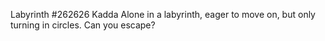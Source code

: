 Labyrinth
#262626
Kadda
Alone in a labyrinth, eager to move on, but only turning in circles. Can you escape?